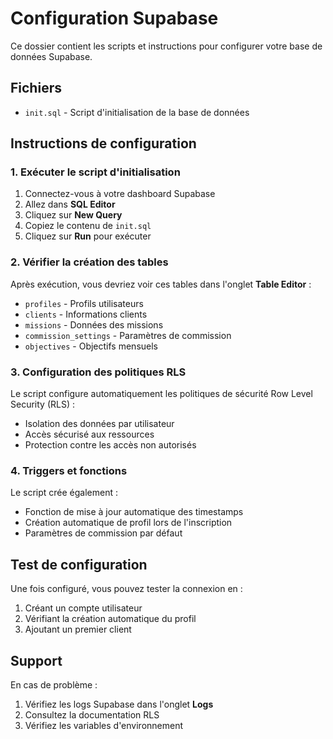 # Configuration Supabase

Ce dossier contient les scripts et instructions pour configurer votre base de données Supabase.

## Fichiers

- `init.sql` - Script d'initialisation de la base de données

## Instructions de configuration

### 1. Exécuter le script d'initialisation

1. Connectez-vous à votre dashboard Supabase
2. Allez dans **SQL Editor**
3. Cliquez sur **New Query**
4. Copiez le contenu de `init.sql`
5. Cliquez sur **Run** pour exécuter

### 2. Vérifier la création des tables

Après exécution, vous devriez voir ces tables dans l'onglet **Table Editor** :

- `profiles` - Profils utilisateurs
- `clients` - Informations clients
- `missions` - Données des missions
- `commission_settings` - Paramètres de commission
- `objectives` - Objectifs mensuels

### 3. Configuration des politiques RLS

Le script configure automatiquement les politiques de sécurité Row Level Security (RLS) :

- Isolation des données par utilisateur
- Accès sécurisé aux ressources
- Protection contre les accès non autorisés

### 4. Triggers et fonctions

Le script crée également :

- Fonction de mise à jour automatique des timestamps
- Création automatique de profil lors de l'inscription
- Paramètres de commission par défaut

## Test de configuration

Une fois configuré, vous pouvez tester la connexion en :

1. Créant un compte utilisateur
2. Vérifiant la création automatique du profil
3. Ajoutant un premier client

## Support

En cas de problème :

1. Vérifiez les logs Supabase dans l'onglet **Logs**
2. Consultez la documentation RLS
3. Vérifiez les variables d'environnement
